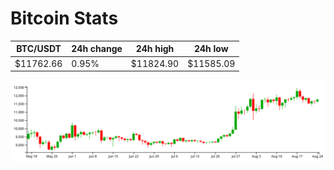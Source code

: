 # Bitcoin Stats

BTC/USDT|24h change|24h high|24h low|
|---|---|---|---|
|$11762.66|0.95%|$11824.90|$11585.09|

<img src="./chart.svg">
